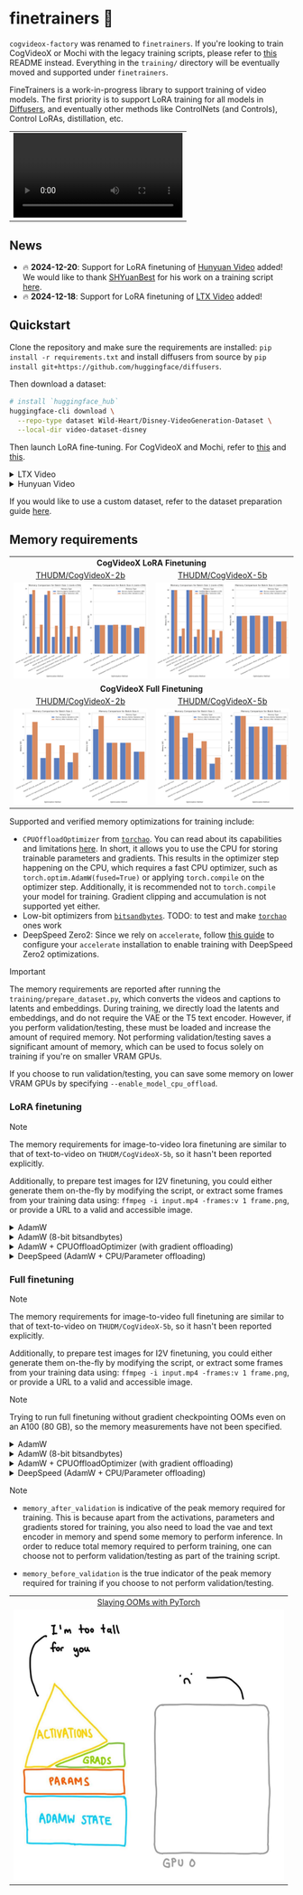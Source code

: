 # finetrainers 🧪

`cogvideox-factory` was renamed to `finetrainers`. If you're looking to train CogVideoX or Mochi with the legacy training scripts, please refer to [this](./training/README.md) README instead. Everything in the `training/` directory will be eventually moved and supported under `finetrainers`.

FineTrainers is a work-in-progress library to support training of video models. The first priority is to support LoRA training for all models in [Diffusers](https://github.com/huggingface/diffusers), and eventually other methods like ControlNets (and Controls), Control LoRAs, distillation, etc.

<table align="center">
<tr>
  <td align="center"><video src="https://github.com/user-attachments/assets/aad07161-87cb-4784-9e6b-16d06581e3e5">Your browser does not support the video tag.</video></td>
</tr>
</table>

## News

- 🔥 **2024-12-20**: Support for LoRA finetuning of [Hunyuan Video](https://huggingface.co/tencent/HunyuanVideo) added! We would like to thank [SHYuanBest](https://github.com/SHYuanBest) for his work on a training script [here](https://github.com/huggingface/diffusers/pull/10254).
- 🔥 **2024-12-18**: Support for LoRA finetuning of [LTX Video](https://huggingface.co/Lightricks/LTX-Video) added!

## Quickstart

Clone the repository and make sure the requirements are installed: `pip install -r requirements.txt` and install diffusers from source by `pip install git+https://github.com/huggingface/diffusers`.

Then download a dataset:

```bash
# install `huggingface_hub`
huggingface-cli download \
  --repo-type dataset Wild-Heart/Disney-VideoGeneration-Dataset \
  --local-dir video-dataset-disney
```

Then launch LoRA fine-tuning. For CogVideoX and Mochi, refer to [this](./training/README.md) and [this](./training/mochi-1/README.md).

<details>
<summary> LTX Video </summary>

### Training:

```bash
#!/bin/bash

# export TORCH_LOGS="+dynamo,recompiles,graph_breaks"
# export TORCHDYNAMO_VERBOSE=1
export WANDB_MODE="offline"
export NCCL_P2P_DISABLE=1
export TORCH_NCCL_ENABLE_MONITORING=0
export FINETRAINERS_LOG_LEVEL=DEBUG

GPU_IDS="0,1"

DATA_ROOT="/raid/aryan/video-dataset-disney"
CAPTION_COLUMN="prompts.txt"
VIDEO_COLUMN="videos.txt"
OUTPUT_DIR="/path/to/output/directory/ltx-video/ltxv_disney"

# Model arguments
model_cmd="--model_name ltx_video \
  --pretrained_model_name_or_path Lightricks/LTX-Video"

# Dataset arguments
dataset_cmd="--data_root $DATA_ROOT \
  --video_column $VIDEO_COLUMN \
  --caption_column $CAPTION_COLUMN \
  --id_token BW_STYLE \
  --video_resolution_buckets 49x512x768 \
  --caption_dropout_p 0.05"

# Dataloader arguments
dataloader_cmd="--dataloader_num_workers 0"

# Diffusion arguments
diffusion_cmd="--flow_resolution_shifting"

# Training arguments
training_cmd="--training_type lora \
  --seed 42 \
  --mixed_precision bf16 \
  --batch_size 1 \
  --train_steps 1200 \
  --rank 128 \
  --lora_alpha 128 \
  --target_modules to_q to_k to_v to_out.0 \
  --gradient_accumulation_steps 1 \
  --gradient_checkpointing \
  --checkpointing_steps 500 \
  --checkpointing_limit 2 \
  --enable_slicing \
  --enable_tiling"

# Optimizer arguments
optimizer_cmd="--optimizer adamw \
  --lr 3e-5 \
  --lr_scheduler constant_with_warmup \
  --lr_warmup_steps 100 \
  --lr_num_cycles 1 \
  --beta1 0.9 \
  --beta2 0.95 \
  --weight_decay 1e-4 \
  --epsilon 1e-8 \
  --max_grad_norm 1.0"

# Validation arguments
validation_cmd="--validation_prompts \"afkx A black and white animated scene unfolds with an anthropomorphic goat surrounded by musical notes and symbols, suggesting a playful environment. Mickey Mouse appears, leaning forward in curiosity as the goat remains still. The goat then engages with Mickey, who bends down to converse or react. The dynamics shift as Mickey grabs the goat, potentially in surprise or playfulness, amidst a minimalistic background. The scene captures the evolving relationship between the two characters in a whimsical, animated setting, emphasizing their interactions and emotions.@@@49x512x768:::A woman with long brown hair and light skin smiles at another woman with long blonde hair. The woman with brown hair wears a black jacket and has a small, barely noticeable mole on her right cheek. The camera angle is a close-up, focused on the woman with brown hair's face. The lighting is warm and natural, likely from the setting sun, casting a soft glow on the scene. The scene appears to be real-life footage@@@49x512x768\" \
  --num_validation_videos 1 \
  --validation_steps 100"

# Miscellaneous arguments
miscellaneous_cmd="--tracker_name finetrainers-ltxv \
  --output_dir $OUTPUT_DIR \
  --nccl_timeout 1800 \
  --report_to wandb"

cmd="accelerate launch --config_file accelerate_configs/uncompiled_2.yaml --gpu_ids $GPU_IDS train.py \
  $model_cmd \
  $dataset_cmd \
  $dataloader_cmd \
  $diffusion_cmd \
  $training_cmd \
  $optimizer_cmd \
  $validation_cmd \
  $miscellaneous_cmd"

echo "Running command: $cmd"
eval $cmd
echo -ne "-------------------- Finished executing script --------------------\n\n"
```

### Inference:

Assuming your LoRA is saved and pushed to the HF Hub, and named `my-awesome-name/my-awesome-lora`, we can now use the finetuned model for inference:

```diff
import torch
from diffusers import LTXPipeline
from diffusers.utils import export_to_video

pipe = LTXPipeline.from_pretrained(
    "Lightricks/LTX-Video", torch_dtype=torch.bfloat16
).to("cuda")
+ pipe.load_lora_weights("my-awesome-name/my-awesome-lora", adapter_name="ltxv-lora")
+ pipe.set_adapters(["ltxv-lora"], [0.75])

video = pipe("<my-awesome-prompt>").frames[0]
export_to_video(video, "output.mp4", fps=8)
```

</details>

<details>
<summary> Hunyuan Video </summary>

### Training:

```bash
#!/bin/bash

# export TORCH_LOGS="+dynamo,recompiles,graph_breaks"
# export TORCHDYNAMO_VERBOSE=1
export WANDB_MODE="offline"
export NCCL_P2P_DISABLE=1
export TORCH_NCCL_ENABLE_MONITORING=0
export FINETRAINERS_LOG_LEVEL=DEBUG

GPU_IDS="0,1,2,3,4,5,6,7"

DATA_ROOT="/path/to/dataset"
CAPTION_COLUMN="prompts.txt"
VIDEO_COLUMN="videos.txt"
OUTPUT_DIR="/path/to/models/hunyuan-video/hunyuan-video-loras/hunyuan-video_cakify_500_3e-5_constant_with_warmup"

# Model arguments
model_cmd="--model_name hunyuan_video \
  --pretrained_model_name_or_path tencent/HunyuanVideo
  --revision refs/pr/18"

# Dataset arguments
dataset_cmd="--data_root $DATA_ROOT \
  --video_column $VIDEO_COLUMN \
  --caption_column $CAPTION_COLUMN \
  --id_token afkx \
  --video_resolution_buckets 17x512x768 49x512x768 61x512x768 129x512x768 \
  --caption_dropout_p 0.05"

# Dataloader arguments
dataloader_cmd="--dataloader_num_workers 0"

# Diffusion arguments
diffusion_cmd=""

# Training arguments
training_cmd="--training_type lora \
  --seed 42 \
  --mixed_precision bf16 \
  --batch_size 1 \
  --train_steps 500 \
  --rank 128 \
  --lora_alpha 128 \
  --target_modules to_q to_k to_v to_out.0 \
  --gradient_accumulation_steps 1 \
  --gradient_checkpointing \
  --checkpointing_steps 500 \
  --checkpointing_limit 2 \
  --enable_slicing \
  --enable_tiling"

# Optimizer arguments
optimizer_cmd="--optimizer adamw \
  --lr 2e-5 \
  --lr_scheduler constant_with_warmup \
  --lr_warmup_steps 100 \
  --lr_num_cycles 1 \
  --beta1 0.9 \
  --beta2 0.95 \
  --weight_decay 1e-4 \
  --epsilon 1e-8 \
  --max_grad_norm 1.0"

# Validation arguments
validation_cmd="--validation_prompts \"afkx A baker carefully cuts a green bell pepper cake on a white plate against a bright yellow background, followed by a strawberry cake with a similar slice of cake being cut before the interior of the bell pepper cake is revealed with the surrounding cake-to-object sequence.@@@49x512x768:::afkx A cake shaped like a Nutella container is carefully sliced, revealing a light interior, amidst a Nutella-themed setup, showcasing deliberate cutting and preserved details for an appetizing dessert presentation on a white base with accompanying jello and cutlery, highlighting culinary skills and creative cake designs.@@@49x512x768:::afkx A cake shaped like a Nutella container is carefully sliced, revealing a light interior, amidst a Nutella-themed setup, showcasing deliberate cutting and preserved details for an appetizing dessert presentation on a white base with accompanying jello and cutlery, highlighting culinary skills and creative cake designs.@@@61x512x768:::afkx A vibrant orange cake disguised as a Nike packaging box sits on a dark surface, meticulous in its detail and design, complete with a white swoosh and 'NIKE' logo. A person's hands, holding a knife, hover over the cake, ready to make a precise cut, amidst a simple and clean background.@@@61x512x768:::afkx A vibrant orange cake disguised as a Nike packaging box sits on a dark surface, meticulous in its detail and design, complete with a white swoosh and 'NIKE' logo. A person's hands, holding a knife, hover over the cake, ready to make a precise cut, amidst a simple and clean background.@@@97x512x768:::afkx A vibrant orange cake disguised as a Nike packaging box sits on a dark surface, meticulous in its detail and design, complete with a white swoosh and 'NIKE' logo. A person's hands, holding a knife, hover over the cake, ready to make a precise cut, amidst a simple and clean background.@@@129x512x768:::A person with gloved hands carefully cuts a cake shaped like a Skittles bottle, beginning with a precise incision at the lid, followed by careful sequential cuts around the neck, eventually detaching the lid from the body, revealing the chocolate interior of the cake while showcasing the layered design's detail.@@@61x512x768:::afkx A woman with long brown hair and light skin smiles at another woman with long blonde hair. The woman with brown hair wears a black jacket and has a small, barely noticeable mole on her right cheek. The camera angle is a close-up, focused on the woman with brown hair's face. The lighting is warm and natural, likely from the setting sun, casting a soft glow on the scene. The scene appears to be real-life footage@@@61x512x768\" \
  --num_validation_videos 1 \
  --validation_steps 100"

# Miscellaneous arguments
miscellaneous_cmd="--tracker_name finetrainers-hunyuan-video \
  --output_dir $OUTPUT_DIR \
  --nccl_timeout 1800 \
  --report_to wandb"

cmd="accelerate launch --config_file accelerate_configs/uncompiled_8.yaml --gpu_ids $GPU_IDS train.py \
  $model_cmd \
  $dataset_cmd \
  $dataloader_cmd \
  $diffusion_cmd \
  $training_cmd \
  $optimizer_cmd \
  $validation_cmd \
  $miscellaneous_cmd"

echo "Running command: $cmd"
eval $cmd
echo -ne "-------------------- Finished executing script --------------------\n\n"
```

### Inference:

Assuming your LoRA is saved and pushed to the HF Hub, and named `my-awesome-name/my-awesome-lora`, we can now use the finetuned model for inference:

```py
import torch
from diffusers import HunyuanVideoPipeline

import torch
from diffusers import HunyuanVideoPipeline, HunyuanVideoTransformer3DModel
from diffusers.utils import export_to_video

model_id = "tencent/HunyuanVideo"
transformer = HunyuanVideoTransformer3DModel.from_pretrained(
    model_id, subfolder="transformer", torch_dtype=torch.bfloat16
)
pipe = HunyuanVideoPipeline.from_pretrained(model_id, transformer=transformer, torch_dtype=torch.float16)
pipe.load_lora_weights("my-awesome-name/my-awesome-lora", adapter_name="hunyuanvideo-lora")
pipe.set_adapters(["hunyuanvideo-lora"], [0.6])
pipe.vae.enable_tiling()
pipe.to("cuda")

output = pipe(
    prompt="A cat walks on the grass, realistic",
    height=320,
    width=512,
    num_frames=61,
    num_inference_steps=30,
).frames[0]
export_to_video(output, "output.mp4", fps=15)
```

</details>

If you would like to use a custom dataset, refer to the dataset preparation guide [here](./assets/dataset.md).

## Memory requirements

<table align="center">
<tr>
  <td align="center" colspan="2"><b>CogVideoX LoRA Finetuning</b></td>
</tr>
<tr>
  <td align="center"><a href="https://huggingface.co/THUDM/CogVideoX-2b">THUDM/CogVideoX-2b</a></td>
  <td align="center"><a href="https://huggingface.co/THUDM/CogVideoX-5b">THUDM/CogVideoX-5b</a></td>
</tr>
<tr>
  <td align="center"><img src="assets/lora_2b.png" /></td>
  <td align="center"><img src="assets/lora_5b.png" /></td>
</tr>

<tr>
  <td align="center" colspan="2"><b>CogVideoX Full Finetuning</b></td>
</tr>
<tr>
  <td align="center"><a href="https://huggingface.co/THUDM/CogVideoX-2b">THUDM/CogVideoX-2b</a></td>
  <td align="center"><a href="https://huggingface.co/THUDM/CogVideoX-5b">THUDM/CogVideoX-5b</a></td>
</tr>
<tr>
  <td align="center"><img src="assets/sft_2b.png" /></td>
  <td align="center"><img src="assets/sft_5b.png" /></td>
</tr>
</table>

Supported and verified memory optimizations for training include:

- `CPUOffloadOptimizer` from [`torchao`](https://github.com/pytorch/ao). You can read about its capabilities and limitations [here](https://github.com/pytorch/ao/tree/main/torchao/prototype/low_bit_optim#optimizer-cpu-offload). In short, it allows you to use the CPU for storing trainable parameters and gradients. This results in the optimizer step happening on the CPU, which requires a fast CPU optimizer, such as `torch.optim.AdamW(fused=True)` or applying `torch.compile` on the optimizer step. Additionally, it is recommended not to `torch.compile` your model for training. Gradient clipping and accumulation is not supported yet either.
- Low-bit optimizers from [`bitsandbytes`](https://huggingface.co/docs/bitsandbytes/optimizers). TODO: to test and make [`torchao`](https://github.com/pytorch/ao/tree/main/torchao/prototype/low_bit_optim) ones work
- DeepSpeed Zero2: Since we rely on `accelerate`, follow [this guide](https://huggingface.co/docs/accelerate/en/usage_guides/deepspeed) to configure your `accelerate` installation to enable training with DeepSpeed Zero2 optimizations. 

> [!IMPORTANT]
> The memory requirements are reported after running the `training/prepare_dataset.py`, which converts the videos and captions to latents and embeddings. During training, we directly load the latents and embeddings, and do not require the VAE or the T5 text encoder. However, if you perform validation/testing, these must be loaded and increase the amount of required memory. Not performing validation/testing saves a significant amount of memory, which can be used to focus solely on training if you're on smaller VRAM GPUs.
>
> If you choose to run validation/testing, you can save some memory on lower VRAM GPUs by specifying `--enable_model_cpu_offload`.

### LoRA finetuning

> [!NOTE]
> The memory requirements for image-to-video lora finetuning are similar to that of text-to-video on `THUDM/CogVideoX-5b`, so it hasn't been reported explicitly.
>
> Additionally, to prepare test images for I2V finetuning, you could either generate them on-the-fly by modifying the script, or extract some frames from your training data using:
> `ffmpeg -i input.mp4 -frames:v 1 frame.png`,
> or provide a URL to a valid and accessible image.

<details>
<summary> AdamW </summary>

**Note:** Trying to run CogVideoX-5b without gradient checkpointing OOMs even on an A100 (80 GB), so the memory measurements have not been specified.

With `train_batch_size = 1`:

|       model        | lora rank | gradient_checkpointing | memory_before_training | memory_before_validation | memory_after_validation | memory_after_testing |
|:------------------:|:---------:|:----------------------:|:----------------------:|:------------------------:|:-----------------------:|:--------------------:|
| THUDM/CogVideoX-2b |    16     |          False         |         12.945         |          43.764          |         46.918          |       24.234         |
| THUDM/CogVideoX-2b |    16     |          True          |         12.945         |          12.945          |         21.121          |       24.234         |
| THUDM/CogVideoX-2b |    64     |          False         |         13.035         |          44.314          |         47.469          |       24.469         |
| THUDM/CogVideoX-2b |    64     |          True          |         13.036         |          13.035          |         21.564          |       24.500         |
| THUDM/CogVideoX-2b |    256    |          False         |         13.095         |          45.826          |         48.990          |       25.543         |
| THUDM/CogVideoX-2b |    256    |          True          |         13.094         |          13.095          |         22.344          |       25.537         |
| THUDM/CogVideoX-5b |    16     |          True          |         19.742         |          19.742          |         28.746          |       38.123         |
| THUDM/CogVideoX-5b |    64     |          True          |         20.006         |          20.818          |         30.338          |       38.738         |
| THUDM/CogVideoX-5b |    256    |          True          |         20.771         |          22.119          |         31.939          |       41.537         |

With `train_batch_size = 4`:

|       model        | lora rank | gradient_checkpointing | memory_before_training | memory_before_validation | memory_after_validation | memory_after_testing |
|:------------------:|:---------:|:----------------------:|:----------------------:|:------------------------:|:-----------------------:|:--------------------:|
| THUDM/CogVideoX-2b |    16     |          True          |         12.945         |          21.803          |         21.814          |       24.322         |
| THUDM/CogVideoX-2b |    64     |          True          |         13.035         |          22.254          |         22.254          |       24.572         |
| THUDM/CogVideoX-2b |    256    |          True          |         13.094         |          22.020          |         22.033          |       25.574         |
| THUDM/CogVideoX-5b |    16     |          True          |         19.742         |          46.492          |         46.492          |       38.197         |
| THUDM/CogVideoX-5b |    64     |          True          |         20.006         |          47.805          |         47.805          |       39.365         |
| THUDM/CogVideoX-5b |    256    |          True          |         20.771         |          47.268          |         47.332          |       41.008         |

</details>

<details>
<summary> AdamW (8-bit bitsandbytes) </summary>

**Note:** Trying to run CogVideoX-5b without gradient checkpointing OOMs even on an A100 (80 GB), so the memory measurements have not been specified.

With `train_batch_size = 1`:

|       model        | lora rank | gradient_checkpointing | memory_before_training | memory_before_validation | memory_after_validation | memory_after_testing |
|:------------------:|:---------:|:----------------------:|:----------------------:|:------------------------:|:-----------------------:|:--------------------:|
| THUDM/CogVideoX-2b |    16     |          False         |         12.945         |          43.732          |         46.887          |        24.195        |
| THUDM/CogVideoX-2b |    16     |          True          |         12.945         |          12.945          |         21.430          |        24.195        |
| THUDM/CogVideoX-2b |    64     |          False         |         13.035         |          44.004          |         47.158          |        24.369        |
| THUDM/CogVideoX-2b |    64     |          True          |         13.035         |          13.035          |         21.297          |        24.357        |
| THUDM/CogVideoX-2b |    256    |          False         |         13.035         |          45.291          |         48.455          |        24.836        |
| THUDM/CogVideoX-2b |    256    |          True          |         13.035         |          13.035          |         21.625          |        24.869        |
| THUDM/CogVideoX-5b |    16     |          True          |         19.742         |          19.742          |         28.602          |        38.049        |
| THUDM/CogVideoX-5b |    64     |          True          |         20.006         |          20.818          |         29.359          |        38.520        |
| THUDM/CogVideoX-5b |    256    |          True          |         20.771         |          21.352          |         30.727          |        39.596        |

With `train_batch_size = 4`:

|       model        | lora rank | gradient_checkpointing | memory_before_training | memory_before_validation | memory_after_validation | memory_after_testing |
|:------------------:|:---------:|:----------------------:|:----------------------:|:------------------------:|:-----------------------:|:--------------------:|
| THUDM/CogVideoX-2b |    16     |          True          |         12.945         |          21.734          |         21.775          |       24.281         |
| THUDM/CogVideoX-2b |    64     |          True          |         13.036         |          21.941          |         21.941          |       24.445         |
| THUDM/CogVideoX-2b |    256    |          True          |         13.094         |          22.020          |         22.266          |       24.943         |
| THUDM/CogVideoX-5b |    16     |          True          |         19.742         |          46.320          |         46.326          |       38.104         |
| THUDM/CogVideoX-5b |    64     |          True          |         20.006         |          46.820          |         46.820          |       38.588         |
| THUDM/CogVideoX-5b |    256    |          True          |         20.771         |          47.920          |         47.980          |       40.002         |

</details>

<details>
<summary> AdamW + CPUOffloadOptimizer (with gradient offloading) </summary>

**Note:** Trying to run CogVideoX-5b without gradient checkpointing OOMs even on an A100 (80 GB), so the memory measurements have not been specified.

With `train_batch_size = 1`:

|       model        | lora rank | gradient_checkpointing | memory_before_training | memory_before_validation | memory_after_validation | memory_after_testing |
|:------------------:|:---------:|:----------------------:|:----------------------:|:------------------------:|:-----------------------:|:--------------------:|
| THUDM/CogVideoX-2b |    16     |          False         |         12.945         |          43.705          |         46.859          |       24.180         |
| THUDM/CogVideoX-2b |    16     |          True          |         12.945         |          12.945          |         21.395          |       24.180         |
| THUDM/CogVideoX-2b |    64     |          False         |         13.035         |          43.916          |         47.070          |       24.234         |
| THUDM/CogVideoX-2b |    64     |          True          |         13.035         |          13.035          |         20.887          |       24.266         |
| THUDM/CogVideoX-2b |    256    |          False         |         13.095         |          44.947          |         48.111          |       24.607         |
| THUDM/CogVideoX-2b |    256    |          True          |         13.095         |          13.095          |         21.391          |       24.635         |
| THUDM/CogVideoX-5b |    16     |          True          |         19.742         |          19.742          |         28.533          |       38.002         |
| THUDM/CogVideoX-5b |    64     |          True          |         20.006         |          20.006          |         29.107          |       38.785         |
| THUDM/CogVideoX-5b |    256    |          True          |         20.771         |          20.771          |         30.078          |       39.559         |

With `train_batch_size = 4`:

|       model        | lora rank | gradient_checkpointing | memory_before_training | memory_before_validation | memory_after_validation | memory_after_testing |
|:------------------:|:---------:|:----------------------:|:----------------------:|:------------------------:|:-----------------------:|:--------------------:|
| THUDM/CogVideoX-2b |    16     |          True          |         12.945         |          21.709          |         21.762          |       24.254         |
| THUDM/CogVideoX-2b |    64     |          True          |         13.035         |          21.844          |         21.855          |       24.338         |
| THUDM/CogVideoX-2b |    256    |          True          |         13.094         |          22.020          |         22.031          |       24.709         |
| THUDM/CogVideoX-5b |    16     |          True          |         19.742         |          46.262          |         46.297          |       38.400         |
| THUDM/CogVideoX-5b |    64     |          True          |         20.006         |          46.561          |         46.574          |       38.840         |
| THUDM/CogVideoX-5b |    256    |          True          |         20.771         |          47.268          |         47.332          |       39.623         |

</details>

<details>
<summary> DeepSpeed (AdamW + CPU/Parameter offloading) </summary>

**Note:** Results are reported with `gradient_checkpointing` enabled, running on a 2x A100.

With `train_batch_size = 1`:

|       model        | memory_before_training | memory_before_validation | memory_after_validation | memory_after_testing |
|:------------------:|:----------------------:|:------------------------:|:-----------------------:|:--------------------:|
| THUDM/CogVideoX-2b |         13.141         |          13.141          |         21.070          |       24.602         |
| THUDM/CogVideoX-5b |         20.170         |          20.170          |         28.662          |       38.957         |

With `train_batch_size = 4`:

|       model        | memory_before_training | memory_before_validation | memory_after_validation | memory_after_testing |
|:------------------:|:----------------------:|:------------------------:|:-----------------------:|:--------------------:|
| THUDM/CogVideoX-2b |         13.141         |          19.854          |         20.836          |       24.709         |
| THUDM/CogVideoX-5b |         20.170         |          40.635          |         40.699          |       39.027         |

</details>

### Full finetuning

> [!NOTE]
> The memory requirements for image-to-video full finetuning are similar to that of text-to-video on `THUDM/CogVideoX-5b`, so it hasn't been reported explicitly.
>
> Additionally, to prepare test images for I2V finetuning, you could either generate them on-the-fly by modifying the script, or extract some frames from your training data using:
> `ffmpeg -i input.mp4 -frames:v 1 frame.png`,
> or provide a URL to a valid and accessible image.

> [!NOTE]
> Trying to run full finetuning without gradient checkpointing OOMs even on an A100 (80 GB), so the memory measurements have not been specified.

<details>
<summary> AdamW </summary>

With `train_batch_size = 1`:

|       model        | gradient_checkpointing | memory_before_training | memory_before_validation | memory_after_validation | memory_after_testing |
|:------------------:|:----------------------:|:----------------------:|:------------------------:|:-----------------------:|:--------------------:|
| THUDM/CogVideoX-2b |          True          |         16.396         |          33.934          |         43.848          |       37.520         |
| THUDM/CogVideoX-5b |          True          |         30.061         |          OOM             |         OOM             |       OOM            |

With `train_batch_size = 4`:

|       model        | gradient_checkpointing | memory_before_training | memory_before_validation | memory_after_validation | memory_after_testing |
|:------------------:|:----------------------:|:----------------------:|:------------------------:|:-----------------------:|:--------------------:|
| THUDM/CogVideoX-2b |          True          |         16.396         |          38.281          |         48.341          |       37.544         |
| THUDM/CogVideoX-5b |          True          |         30.061         |          OOM             |         OOM             |       OOM            |

</details>

<details>
<summary> AdamW (8-bit bitsandbytes) </summary>

With `train_batch_size = 1`:

|       model        | gradient_checkpointing | memory_before_training | memory_before_validation | memory_after_validation | memory_after_testing |
|:------------------:|:----------------------:|:----------------------:|:------------------------:|:-----------------------:|:--------------------:|
| THUDM/CogVideoX-2b |          True          |         16.396         |          16.447          |         27.555          |       27.156         |
| THUDM/CogVideoX-5b |          True          |         30.061         |          52.826          |         58.570          |       49.541         |

With `train_batch_size = 4`:

|       model        | gradient_checkpointing | memory_before_training | memory_before_validation | memory_after_validation | memory_after_testing |
|:------------------:|:----------------------:|:----------------------:|:------------------------:|:-----------------------:|:--------------------:|
| THUDM/CogVideoX-2b |          True          |         16.396         |          27.930          |         27.990          |       27.326         |
| THUDM/CogVideoX-5b |          True          |         16.396         |          66.648          |         66.705          |       48.828         |

</details>

<details>
<summary> AdamW + CPUOffloadOptimizer (with gradient offloading) </summary>

With `train_batch_size = 1`:

|       model        | gradient_checkpointing | memory_before_training | memory_before_validation | memory_after_validation | memory_after_testing |
|:------------------:|:----------------------:|:----------------------:|:------------------------:|:-----------------------:|:--------------------:|
| THUDM/CogVideoX-2b |          True          |         16.396         |          16.396          |         26.100          |       23.832         |
| THUDM/CogVideoX-5b |          True          |         30.061         |          39.359          |         48.307          |       37.947         |

With `train_batch_size = 4`:

|       model        | gradient_checkpointing | memory_before_training | memory_before_validation | memory_after_validation | memory_after_testing |
|:------------------:|:----------------------:|:----------------------:|:------------------------:|:-----------------------:|:--------------------:|
| THUDM/CogVideoX-2b |          True          |         16.396         |          27.916          |         27.975          |       23.936         |
| THUDM/CogVideoX-5b |          True          |         30.061         |          66.607          |         66.668          |       38.061         |

</details>

<details>
<summary> DeepSpeed (AdamW + CPU/Parameter offloading) </summary>

**Note:** Results are reported with `gradient_checkpointing` enabled, running on a 2x A100.

With `train_batch_size = 1`:

|       model        | memory_before_training | memory_before_validation | memory_after_validation | memory_after_testing |
|:------------------:|:----------------------:|:------------------------:|:-----------------------:|:--------------------:|
| THUDM/CogVideoX-2b |         13.111         |          13.111          |         20.328          |       23.867         |
| THUDM/CogVideoX-5b |         19.762         |          19.998          |         27.697          |       38.018         |

With `train_batch_size = 4`:

|       model        | memory_before_training | memory_before_validation | memory_after_validation | memory_after_testing |
|:------------------:|:----------------------:|:------------------------:|:-----------------------:|:--------------------:|
| THUDM/CogVideoX-2b |         13.111         |          21.188          |         21.254          |       23.869         |
| THUDM/CogVideoX-5b |         19.762         |          43.465          |         43.531          |       38.082         |

</details>

> [!NOTE]
> - `memory_after_validation` is indicative of the peak memory required for training. This is because apart from the activations, parameters and gradients stored for training, you also need to load the vae and text encoder in memory and spend some memory to perform inference. In order to reduce total memory required to perform training, one can choose not to perform validation/testing as part of the training script.
>
> - `memory_before_validation` is the true indicator of the peak memory required for training if you choose to not perform validation/testing.

<table align="center">
<tr>
  <td align="center"><a href="https://www.youtube.com/watch?v=UvRl4ansfCg"> Slaying OOMs with PyTorch</a></td>
</tr>
<tr>
  <td align="center"><img src="assets/slaying-ooms.png" style="width: 480px; height: 480px;"></td>
</tr>
</table>

